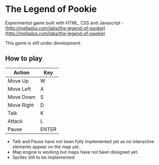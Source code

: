 The Legend of Pookie
====================

Experimental game built with HTML, CSS and Javascript - [http://mellados.com/labs/the-legend-of-pookie](http://mellados.com/labs/the-legend-of-pookie)

This game is still under development.


## How to play

Action     | Key
-----------|-------
Move Up    | W
Move Left  | A
Move Down  | S
Move Right | D
Talk       | K
Attack     | L
Pause      | ENTER

- Talk and Pause have not been fully implemented yet as no interactive elements appear on the map yet.
- Map engine is  working but maps have not been designed yet.
- Sprites still to be implemented.
